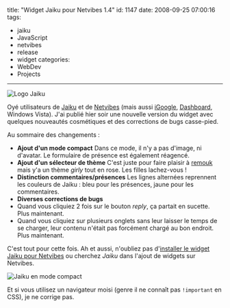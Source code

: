 title: "Widget Jaiku pour Netvibes 1.4"
id: 1147
date: 2008-09-25 07:00:16
tags:
- jaiku
- JavaScript
- netvibes
- release
- widget
categories:
- WebDev
- Projects
---

![](/images/2008/06/logo-jaiku.png "Logo Jaiku")

Oyé utilisateurs de [Jaiku](http://jaiku.com) et de [Netvibes](http://www.netvibes.com) (mais aussi [iGoogle](http://www.igoogle.com), [Dashboard](http://www.apple.com/downloads/dashboard/), Windows Vista). J'ai publié hier soir une nouvelle version du widget avec quelques nouveautés cosmétiques et des corrections de bugs casse-pied.

<!--more-->

Au sommaire des changements :

*   **Ajout d'un mode compact**
Dans ce mode, il n'y a pas d'image, ni d'avatar. Le formulaire de présence est également réagencé.
*   **Ajout d'un sélecteur de thème**
C'est juste pour faire plaisir à [remouk](http://shiii.org/) mais y'a un thème _girly_ tout en rose. Les filles lachez-vous !
*   **Distinction commentaires/présences**
Les lignes alternées reprennent les couleurs de Jaiku : bleu pour les présences, jaune pour les commentaires.
*   **Diverses corrections de bugs**
  *   Quand vous cliquiez 2 fois sur le bouton _reply_, ça partait en sucette. Plus maintenant.
  *   Quand vous cliquiez sur plusieurs onglets sans leur laisser le temps de se charger, leur contenu n'était pas forcément chargé au bon endroit. Plus maintenant.

C'est tout pour cette fois.
Ah et aussi, n'oubliez pas d'[installer le widget Jaiku pour Netvibes](http://eco.netvibes.com/subscribe/241591) ou cherchez _Jaiku_ dans l'ajout de widgets sur Netvibes.

![Jaiku en mode compact](/images/2008/09/netvibes-jaiku-14-compact.png "Jaiku en mode compact")

Et si vous utilisez un navigateur moisi (genre il ne connaît pas `!important` en CSS), je ne corrige pas.